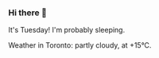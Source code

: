 ### Hi there :wave:

It's Tuesday! I'm probably sleeping.

Weather in Toronto: partly cloudy, at +15°C.
